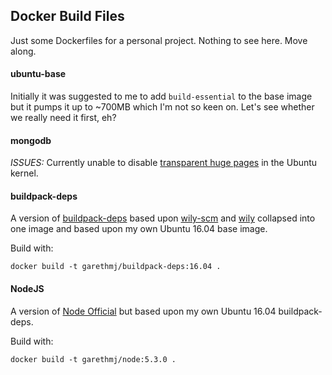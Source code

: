 Docker Build Files
----------------------

Just some Dockerfiles for a personal project. Nothing to see here. Move along.

#### ubuntu-base

Initially it was suggested to me to add `build-essential` to the base image but it pumps it up to ~700MB which I'm not so keen on. Let's see whether we really need it first, eh?

#### mongodb

*ISSUES:*
Currently unable to disable [transparent huge pages](https://docs.mongodb.org/master/tutorial/transparent-huge-pages/) in the Ubuntu kernel.

#### buildpack-deps

A version of [buildpack-deps](https://hub.docker.com/r/library/buildpack-deps/) based upon [wily-scm](https://github.com/docker-library/buildpack-deps/blob/1845b3f918f69b4c97912b0d4d68a5658458e84f/wily/scm/Dockerfile) and [wily](https://github.com/docker-library/buildpack-deps/blob/ca0f463579583f030cb5c8eb2c8dac207709feb5/wily/Dockerfile) collapsed into one image and based upon my own Ubuntu 16.04 base image.

Build with:

	docker build -t garethmj/buildpack-deps:16.04 .

#### NodeJS

A version of [Node Official](https://hub.docker.com/_/node/) but based upon my own Ubuntu 16.04 buildpack-deps.

Build with:

	docker build -t garethmj/node:5.3.0 .
